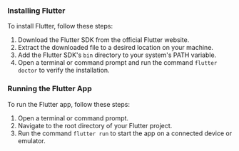### Installing Flutter

To install Flutter, follow these steps:

1. Download the Flutter SDK from the official Flutter website.
2. Extract the downloaded file to a desired location on your machine.
3. Add the Flutter SDK's `bin` directory to your system's PATH variable.
4. Open a terminal or command prompt and run the command `flutter doctor` to verify the installation.

### Running the Flutter App

To run the Flutter app, follow these steps:

1. Open a terminal or command prompt.
2. Navigate to the root directory of your Flutter project.
3. Run the command `flutter run` to start the app on a connected device or emulator.